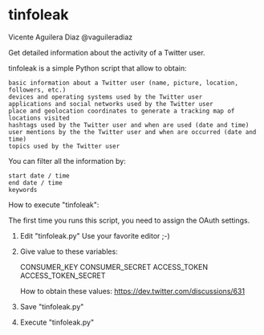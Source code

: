 tinfoleak
=========
Vicente Aguilera Diaz
@vaguileradiaz

Get detailed information about the activity of a Twitter user.

tinfoleak is a simple Python script that allow to obtain:

    basic information about a Twitter user (name, picture, location, followers, etc.)
    devices and operating systems used by the Twitter user
    applications and social networks used by the Twitter user
    place and geolocation coordinates to generate a tracking map of locations visited
    hashtags used by the Twitter user and when are used (date and time)
    user mentions by the the Twitter user and when are occurred (date and time)
    topics used by the Twitter user

You can filter all the information by:

    start date / time
    end date / time
    keywords



How to execute "tinfoleak":

The first time you runs this script, you need to assign the OAuth settings.

1. Edit "tinfoleak.py"
    Use your favorite editor ;-)

2. Give value to these variables:

    CONSUMER_KEY
    CONSUMER_SECRET
    ACCESS_TOKEN
    ACCESS_TOKEN_SECRET

    How to obtain these values:
    https://dev.twitter.com/discussions/631

3. Save "tinfoleak.py"

4. Execute "tinfoleak.py"


